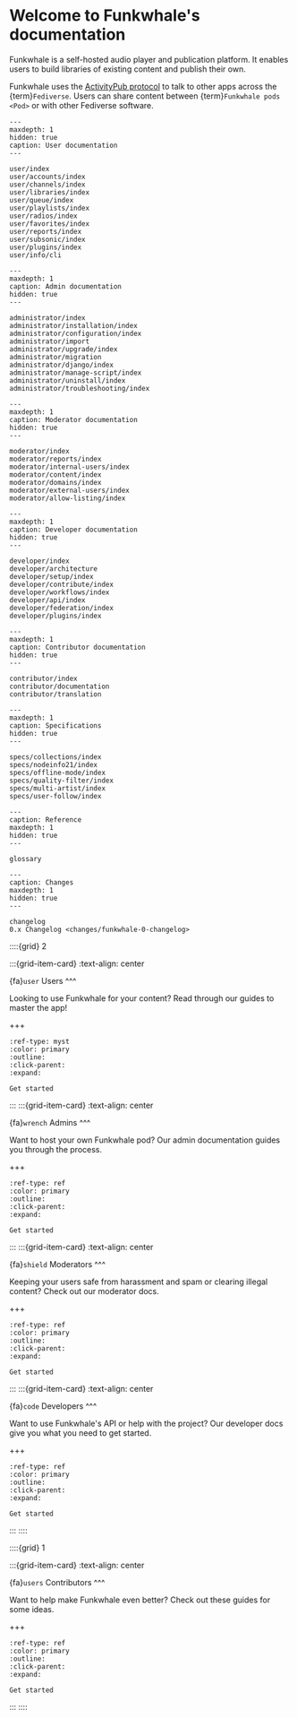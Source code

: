 # Welcome to Funkwhale's documentation

Funkwhale is a self-hosted audio player and publication platform. It enables users to build libraries of existing content and publish their own.

Funkwhale uses the [ActivityPub protocol](https://www.w3.org/TR/activitypub/) to talk to other apps across the {term}`Fediverse`. Users can share content between {term}`Funkwhale pods <Pod>` or with other Fediverse software.

```{toctree}
---
maxdepth: 1
hidden: true
caption: User documentation
---

user/index
user/accounts/index
user/channels/index
user/libraries/index
user/queue/index
user/playlists/index
user/radios/index
user/favorites/index
user/reports/index
user/subsonic/index
user/plugins/index
user/info/cli

```

```{toctree}
---
maxdepth: 1
caption: Admin documentation
hidden: true
---

administrator/index
administrator/installation/index
administrator/configuration/index
administrator/import
administrator/upgrade/index
administrator/migration
administrator/django/index
administrator/manage-script/index
administrator/uninstall/index
administrator/troubleshooting/index

```

```{toctree}
---
maxdepth: 1
caption: Moderator documentation
hidden: true
---

moderator/index
moderator/reports/index
moderator/internal-users/index
moderator/content/index
moderator/domains/index
moderator/external-users/index
moderator/allow-listing/index

```

```{toctree}
---
maxdepth: 1
caption: Developer documentation
hidden: true
---

developer/index
developer/architecture
developer/setup/index
developer/contribute/index
developer/workflows/index
developer/api/index
developer/federation/index
developer/plugins/index

```

```{toctree}
---
maxdepth: 1
caption: Contributor documentation
hidden: true
---

contributor/index
contributor/documentation
contributor/translation

```

```{toctree}
---
maxdepth: 1
caption: Specifications
hidden: true
---

specs/collections/index
specs/nodeinfo21/index
specs/offline-mode/index
specs/quality-filter/index
specs/multi-artist/index
specs/user-follow/index

```

```{toctree}
---
caption: Reference
maxdepth: 1
hidden: true
---

glossary

```

```{toctree}
---
caption: Changes
maxdepth: 1
hidden: true
---

changelog
0.x Changelog <changes/funkwhale-0-changelog>

```

::::{grid} 2

:::{grid-item-card}
:text-align: center

{fa}`user` Users
^^^

Looking to use Funkwhale for your content? Read through our guides to master the app!

+++

```{button-link} user/index.html
:ref-type: myst
:color: primary
:outline:
:click-parent:
:expand:

Get started
```

:::
:::{grid-item-card}
:text-align: center

{fa}`wrench` Admins
^^^

Want to host your own Funkwhale pod? Our admin documentation guides you through the process.

+++

```{button-link} administrator/index.html
:ref-type: ref
:color: primary
:outline:
:click-parent:
:expand:

Get started
```

:::
:::{grid-item-card}
:text-align: center

{fa}`shield` Moderators
^^^

Keeping your users safe from harassment and spam or clearing illegal content? Check out our moderator docs.

+++

```{button-link} moderator/index.html
:ref-type: ref
:color: primary
:outline:
:click-parent:
:expand:

Get started
```

:::
:::{grid-item-card}
:text-align: center

{fa}`code` Developers
^^^

Want to use Funkwhale's API or help with the project? Our developer docs give you what you need to get started.

+++

```{button-link} developer/index.html
:ref-type: ref
:color: primary
:outline:
:click-parent:
:expand:

Get started
```

:::
::::

::::{grid} 1

:::{grid-item-card}
:text-align: center

{fa}`users` Contributors
^^^

Want to help make Funkwhale even better? Check out these guides for some ideas.

+++

```{button-link} contributor/index.html
:ref-type: ref
:color: primary
:outline:
:click-parent:
:expand:

Get started
```

:::
::::
